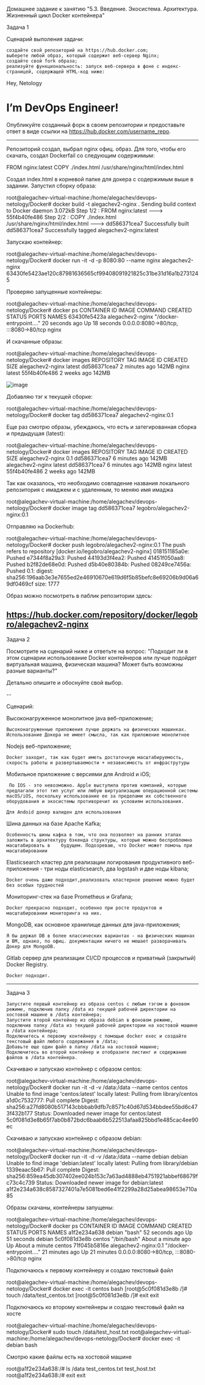 Домашнее задание к занятию "5.3. Введение. Экосистема. Архитектура. Жизненный цикл Docker контейнера"

Задача 1

Сценарий выполения задачи:

    создайте свой репозиторий на https://hub.docker.com;
    выберете любой образ, который содержит веб-сервер Nginx;
    создайте свой fork образа;
    реализуйте функциональность: запуск веб-сервера в фоне с индекс-страницей, содержащей HTML-код ниже:

<html>
<head>
Hey, Netology
</head>
<body>
<h1>I’m DevOps Engineer!</h1>
</body>
</html>


Опубликуйте созданный форк в своем репозитории и предоставьте ответ в виде ссылки на https://hub.docker.com/username_repo.

---------------------------------------------------------------------------

Репозиторий создал, выбрал nginx офиц. образ. Для того, чтобы его скачать, создал Dockerfail со следующим содержимым:

FROM nginx:latest
COPY ./index.html /usr/share/nginx/html/index.html

Создал index.html в корневой папке для докера с содержимым выше в задании.
Запустил сборку образа:

root@alegachev-virtual-machine:/home/alegachev/devops-netology/Docker# docker build -t alegachev2-nginx .
Sending build context to Docker daemon  3.072kB
Step 1/2 : FROM nginx:latest
 ---> 55f4b40fe486
Step 2/2 : COPY ./index.html /usr/share/nginx/html/index.html
 ---> dd586371cea7
Successfully built dd586371cea7
Successfully tagged alegachev2-nginx:latest

Запускаю контейнер:

root@alegachev-virtual-machine:/home/alegachev/devops-netology/Docker# docker run -it -d -p 8080:80 --name nginx alegachev2-nginx
63430fe5423ae120c87981636565cf99408091921825c31be31d16a1b2731245

Проверяю запущенные контейнеры:

root@alegachev-virtual-machine:/home/alegachev/devops-netology/Docker# docker ps
CONTAINER ID   IMAGE              COMMAND                  CREATED          STATUS          PORTS                                   NAMES
63430fe5423a   alegachev2-nginx   "/docker-entrypoint.…"   20 seconds ago   Up 18 seconds   0.0.0.0:8080->80/tcp, :::8080->80/tcp   nginx

И скачанные образы:

root@alegachev-virtual-machine:/home/alegachev/devops-netology/Docker# docker images
REPOSITORY         TAG       IMAGE ID       CREATED         SIZE
alegachev2-nginx   latest    dd586371cea7   2 minutes ago   142MB
nginx              latest    55f4b40fe486   2 weeks ago     142MB

![image](https://user-images.githubusercontent.com/102428034/178475686-22ec7ecb-7c12-4a26-b2cb-527fc6e3480c.png)

Добавляю тэг к текущей сборке:

root@alegachev-virtual-machine:/home/alegachev/devops-netology/Docker# docker tag dd586371cea7 alegachev2-nginx:0.1

Еще раз смотрю образы, убеждаюсь, что есть и затегированная сборка и предыдущая (latest):

root@alegachev-virtual-machine:/home/alegachev/devops-netology/Docker# docker images
REPOSITORY         TAG       IMAGE ID       CREATED         SIZE
alegachev2-nginx   0.1       dd586371cea7   6 minutes ago   142MB
alegachev2-nginx   latest    dd586371cea7   6 minutes ago   142MB
nginx              latest    55f4b40fe486   2 weeks ago     142MB

Так как оказалось, что необходимо совпадение названия локального репозитория с имаджем и с удаленным, то меняю имя имаджа

root@alegachev-virtual-machine:/home/alegachev/devops-netology/Docker# docker image tag dd586371cea7 legobro/alegachev2-nginx:0.1

Отправляю на Dockerhub:

root@alegachev-virtual-machine:/home/alegachev/devops-netology/Docker# docker push legobro/alegachev2-nginx:0.1
The push refers to repository [docker.io/legobro/alegachev2-nginx]
018151185a0e: Pushed 
e7344f8a29a3: Pushed 
44193d3f4ea2: Pushed 
41451f050aa8: Pushed 
b2f82de68e0d: Pushed 
d5b40e80384b: Pushed 
08249ce7456a: Pushed 
0.1: digest: sha256:196aab3e3e7655ed2e46910670e619d6f5b85befc8e69206b9d06a69df0469cf size: 1777

Образ можно посмотреть в паблик репозитории здесь:

https://hub.docker.com/repository/docker/legobro/alegachev2-nginx
--------------------------------------------------------------------------------------------------------------

Задача 2

Посмотрите на сценарий ниже и ответьте на вопрос: "Подходит ли в этом сценарии использование Docker контейнеров или лучше подойдет виртуальная машина, физическая машина? Может быть возможны разные варианты?"

Детально опишите и обоснуйте свой выбор.

--

Сценарий:

Высоконагруженное монолитное java веб-приложение;

    Высоконагруженные приложения лучше держать на физических машинках. Использование Докера не имеет смысла, так как приложение монолитное

Nodejs веб-приложение;
    
    Docker заходит, так как будет иметь достаточную масштабируемость, скорость работы и развертываемости + независимость от инфраструтуры


Мобильное приложение c версиями для Android и iOS;

     По IOS - это невозможно. Apple выступила против компаний, которые предлагали этот тип услуг или любую виртуализацию операционной системы macOS/iOS, поскольку использование ее за пределами их собственного оборудования и экосистемы противоречит их условиям использования.

    Для Andoid докер валиден для использования

Шина данных на базе Apache Kafka;

    Особенность шины кафка в том, что она позволяет на ранних этапах заложить в архитектуру бэкенда структуры, которые можно беспроблемно масштабировать в    будущем. Подозреваю, что Docker может помочь при масштабировании

Elasticsearch кластер для реализации логирования продуктивного веб-приложения - три ноды elasticsearch, два logstash и две ноды kibana;
 
    Docker очень даже подходит,реализовать кластерное решение можно будет без особых трудностей

Мониторинг-стек на базе Prometheus и Grafana;

    Docker прекрасно подходит, особенно при росте продуктов и масштабировании мониторинга на них.

MongoDB, как основное хранилище данных для java-приложения;

    Я бы держал DB в более классических вариантах - на физических машинах и ВМ, однако, по офиц. документации ничего не мешает разворачивать Докер для MongoDB.

Gitlab сервер для реализации CI/CD процессов и приватный (закрытый) Docker Registry.

    Docker подходит.

---------------------------------------------------------------------------------------

Задача 3

    Запустите первый контейнер из образа centos c любым тэгом в фоновом режиме, подключив папку /data из текущей рабочей директории на хостовой машине в /data контейнера;
    Запустите второй контейнер из образа debian в фоновом режиме, подключив папку /data из текущей рабочей директории на хостовой машине в /data контейнера;
    Подключитесь к первому контейнеру с помощью docker exec и создайте текстовый файл любого содержания в /data;
    Добавьте еще один файл в папку /data на хостовой машине;
    Подключитесь во второй контейнер и отобразите листинг и содержание файлов в /data контейнера.


Скачиваю и запускаю контейнер с образом centos: 

root@alegachev-virtual-machine:/home/alegachev/devops-netology/Docker# docker run -it -d -v /data:/data --name centos centos
Unable to find image 'centos:latest' locally
latest: Pulling from library/centos
a1d0c7532777: Pull complete 
Digest: sha256:a27fd8080b517143cbbbab9dfb7c8571c40d67d534bbdee55bd6c473f432b177
Status: Downloaded newer image for centos:latest
5c0f081d3e8b65f7ab0b872bdc6baab6b522513afaa825bbd1e485cac4ee90ec

Скачиваю и запускаю контейнер с образом debian:

root@alegachev-virtual-machine:/home/alegachev/devops-netology/Docker# docker run -it -d -v /data:/data --name debian debian
Unable to find image 'debian:latest' locally
latest: Pulling from library/debian
1339eaac5b67: Pull complete 
Digest: sha256:859ea45db307402ee024b153c7a63ad4888eb4751921abbef68679fc73c4c739
Status: Downloaded newer image for debian:latest
a1f2e234a638c8587327401a7e5081bed6e41f2299a28d25abea98653e710a85

Образы скачаны, контейнеры запущены:

root@alegachev-virtual-machine:/home/alegachev/devops-netology/Docker# docker ps
CONTAINER ID   IMAGE                  COMMAND                  CREATED              STATUS              PORTS                                   NAMES
a1f2e234a638   debian                 "bash"                   52 seconds ago       Up 51 seconds                                               debian
5c0f081d3e8b   centos                 "/bin/bash"              About a minute ago   Up About a minute                                           centos
71f045b5816e   alegachev2-nginx:0.1   "/docker-entrypoint.…"   21 minutes ago       Up 21 minutes       0.0.0.0:8080->80/tcp, :::8080->80/tcp   nginx

Подключаюсь к первому контейнеру и создаю текстовый файл

root@alegachev-virtual-machine:/home/alegachev/devops-netology/Docker# docker exec -it centos bash
[root@5c0f081d3e8b /]# touch /data/test_centos.txt
[root@5c0f081d3e8b /]# exit
exit

Подключаюсь ко второму контейнеры и создаю текстовый файл на хосте

root@alegachev-virtual-machine:/home/alegachev/devops-netology/Docker# sudo touch /data/test_host.txt
root@alegachev-virtual-machine:/home/alegachev/devops-netology/Docker#  docker exec -it debian bash

Смотрю какие файлы есть на хостовой машине

root@a1f2e234a638:/# ls /data
test_centos.txt  test_host.txt
root@a1f2e234a638:/# exit
exit





